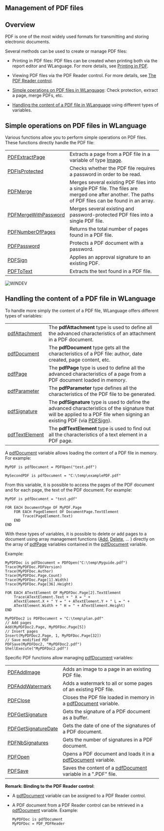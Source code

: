 
## Management of PDF files
			

<a name="NOTE1"></a>
<a name="NOTE1_1"></a>


## Overview
<a name="overview_ELTTEXTE000148"></a>
PDF is one of the most widely used formats for transmitting and storing electronic documents. 

Several methods can be used to create or manage PDF files: 

- Printing in PDF files: PDF files can be created when printing both via the report editor and WLanguage. 
	For more details, see [Printing in PDF](../WDChamp/1011091.md). 

- Viewing PDF files via the PDF Reader control. 
	For more details, see [The PDF Reader control](../WDChamp/1410087036.md). 

- [Simple operations on PDF files in WLanguage](#NOTE2_1): Check protection, extract a page, merge PDFs, etc.

- [Handling the content of a PDF file in WLanguage](#NOTE3_1) using different types of variables.




<a name="NOTE2"></a>
<a name="NOTE2_1"></a>


## Simple operations on PDF files in WLanguage
<a name="simple_operations_pdf_files_wlanguage_ELTTEXTE000172"></a>
Various functions allow you to perform simple operations on PDF files. These functions directly handle the PDF file: 



|   |   |
| --- | --- |
| [PDFExtractPage](../WDLang6/1000021279.md) | Extracts a page from a PDF file in a variable of type [Image](../WDLang1/1000019650.md). |
| [PDFIsProtected](../WDLang6/1000017491.md) | Checks whether the PDF file requires a password in order to be read. |
| [PDFMerge](../WDLang6/1000019712.md) | Merges several existing PDF files into a single PDF file. The files are merged one after another. The paths of PDF files can be found in an array.  |
| [PDFMergeWithPassword](../WDLang6/1000020126.md) | Merges several existing and password-protected PDF files into a single PDF file. |
| [PDFNumberOfPages](../WDLang6/1000017480.md) | Returns the total number of pages found in a PDF file. |
| [PDFPassword](../WDLang6/1000024229.md) | Protects a PDF document with a password. |
| [PDFSign](../WDLang6/1000022241.md) | Applies an approval signature to an existing PDF. |
| [PDFToText](../WDLang6/1000017479.md) | Extracts the text found in a PDF file. |





<a name="NOTE3"></a>
<a name="NOTE3_1"></a>
![WINDEV](https://doc.pcsoft.fr/ext/images/us/WD.png) 

## Handling the content of a PDF file in WLanguage
<a name="handling_the_content_pdf_file_wlanguage_ELTTEXTE000257"></a>
To handle more simply the content of a PDF file, WLanguage offers different types of variables: 



|   |   |
| --- | --- |
| [pdfAttachment](../WDLang6/1000024899.md) | The **pdfAttachment** type is used to define all the advanced characteristics of an attachment in a PDF document. |
| [pdfDocument](../WDLang6/1000024909.md) | The **pdfDocument** type gets all the characteristics of a PDF file: author, date created, page content, etc. |
| [pdfPage](../WDLang6/1000024904.md) | The **pdfPage** type is used to define all the advanced characteristics of a page from a PDF document loaded in memory. |
| [pdfParameter](../WDLang6/1410087857.md) | The **pdfParameter** type defines all the characteristics of the PDF file to be generated. |
| [pdfSignature](../WDLang6/1000022255.md) | The **pdfSignature** type is used to define the advanced characteristics of the signature that will be applied to a PDF file when signing an existing PDF (via [PDFSign](../WDLang6/1000022241.md)).  |
| [pdfTextElement](../WDLang6/1000024556.md) | The **pdfTextElement** type is used to find out all the characteristics of a text element in a PDF page. |





A [pdfDocument](../WDLang6/1000024909.md) variable allows loading the content of a PDF file in memory. For example: 


```wl
MyPDF is pdfDocument = PDFOpen("test.pdf")

MySecondPDF is pdfDocument = "C:\temp\examplePDF.pdf"
```


From this variable, it is possible to access the pages of the PDF document and for each page, the text of the PDF document. For example: 


```wl
MyPDF is pdfDocument = "test.pdf"
 
FOR EACH DocumentPage OF MyPDF.Page
	FOR EACH PageElement OF DocumentPage.TextElement
		Trace(PageElement.Text)
	END
END
```


With these types of variables, it is possible to delete or add pages to a document using array management functions ([Add](../WDLang1/1000017348.md), [Delete](../WDLang1/1000017354.md), ... ) directly on the array of [pdfPage](../WDLang6/1000024904.md) variables contained in the [pdfDocument](../WDLang6/1000024909.md) variable.

Example: 

```wl
MyPDFDoc is pdfDocument = PDFOpen("C:\temp\Myguide.pdf")
Trace(MyPDFDoc.PDFVersion)
Trace(MyPDFDoc.Author)
Trace(MyPDFDoc.Page.Count)
Trace(MyPDFDoc.Page[1].Width)
Trace(MyPDFDoc.Page[36].Height)

FOR EACH ATextElement OF MyPDFDoc.Page[2].TextElement
	Trace(ATextElement.Text + " X = " + 
	ATextElement.X + " Y = " + ATextElement.Y + " L = " + 
	ATextElement.Width + " H = " + ATextElement.Height)
END

MyPDFDoc2 is PDFDocument = "C:\temp\plan.pdf"
// Add pages
Add(MyPDFDoc2.Page, MyPDFDoc.Page[5])
// Insert pages
Insert(MyPDFDoc2.Page, 1, MyPDFDoc.Page[32])
// Save modified PDF
PDFSave(MyPDFDoc2, "MyPDFDoc2.pdf")
ShellExecute("MyPDFDoc2.pdf")
```

Specific PDF functions allow managing [pdfDocument](../WDLang6/1000024909.md) variables: 



|   |   |
| --- | --- |
| [PDFAddImage](../WDLang6/1410087847.md) | Adds an image to a page in an existing PDF file. |
| [PDFAddWatermark](../WDLang6/1410087843.md) | Adds a watermark to all or some pages of an existing PDF file. |
| [PDFClose](../WDLang6/1000025127.md) | Closes the PDF file loaded in memory in a [pdfDocument](../WDLang6/1000024909.md) variable. |
| [PDFGetSignature](../WDLang6/1410088120.md) | Gets the signature of a PDF document as a buffer. |
| [PDFGetSignatureDate](../WDLang6/1410088121.md) | Gets the date of one of the signatures of a PDF document. |
| [PDFNbSignatures](../WDLang6/1410088119.md) | Gets the number of signatures in a PDF document. |
| [PDFOpen](../WDLang6/1000025032.md) | Opens a PDF document and loads it in a [pdfDocument](../WDLang6/1000024909.md) variable. |
| [PDFSave](../WDLang6/1000024864.md) | Saves the content of a [pdfDocument](../WDLang6/1000024909.md) variable in a ".PDF" file. |





**Remark: Binding to the PDF Reader control**: 

- A [pdfDocument](../WDLang6/1000024909.md) variable can be assigned to a PDF Reader control. 

- A PDF document from a PDF Reader control can be retrieved in a [pdfDocument](../WDLang6/1000024909.md) variable. 
	Example: 
	
	```wl
	MyPDFDoc is pdfDocument
	MyPDFDoc = PDF_PDFReader
	```






